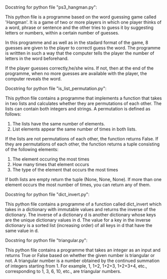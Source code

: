 Docstring for python file "ps3_hangman.py":

This python file is a programme based on the word guessing game called 'Hangman'.
It is a game of two or more players in which one player thinks of a word, phrase 
or sentence and the other tries to guess it by suggesting letters or numbers, 
within a certain number of guesses.

In this programme and as well as in the stadard format of the game, 8 guesses are
given to the player to correctl guess the word. The programme is writtten in 
such a way that the computer tells the player the number of letters in the word
beforehand.

If the player guesses correctly,he/she wins. If not, then at the end of the programme,
when no more guesses are available with the player, the computer reveals the word.



Docstring for python file "is_list_permutation.py":

This python file contains a programme that implements a function that takes in two lists
and calculates whether they are permutations of each other. The lists can contain both 
integers and strings. A permutation is defined as follows:

  1. The lists have the same number of elements.
  2. List elements appear the same number of times in both lists.
  
If the lists are not permutations of each other, the function returns False. 
If they are permutations of each other, the function returns a tuple consisting of the 
following elements:

  1. The element occuring the most times
  2. How many times that element occurs
  3. The type of the element that occurs the most times
  
If both lists are empty return the tuple (None, None, None). If more than one element occurs
the most number of times, you can return any of them.



Docstring for python file "dict_invert.py":

This python file contains a programme of a function called dict_invert which takes in a 
dictionary with immutable values and returns the inverse of the dictionary. The inverse of 
a dictionary d is another dictionary whose keys are the unique dictionary values in d. The 
value for a key in the inverse dictionary is a sorted list (increasing order) of all keys 
in d that have the same value in d.



Docstring for python file "triangular.py":

This python file contains a programme that takes an integer as an input and returns True
or False based on whether the given number is triangular or not.
A triangular number is a number obtained by the continued summation of integers starting 
from 1. For example, 1, 1+2, 1+2+3, 1+2+3+4, etc., corresponding to 1, 3, 6, 10, etc., 
are triangular numbers.




